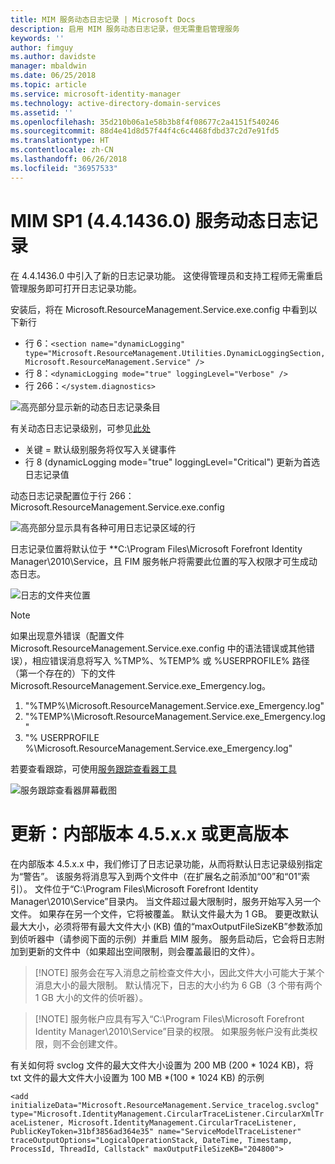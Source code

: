 ```yaml
---
title: MIM 服务动态日志记录 | Microsoft Docs
description: 启用 MIM 服务动态日志记录，但无需重启管理服务
keywords: ''
author: fimguy
ms.author: davidste
manager: mbaldwin
ms.date: 06/25/2018
ms.topic: article
ms.service: microsoft-identity-manager
ms.technology: active-directory-domain-services
ms.assetid: ''
ms.openlocfilehash: 35d210b06a1e58b3b8f4f08677c2a4151f540246
ms.sourcegitcommit: 88d4e41d8d57f44f4c6c4468fdbd37c2d7e91fd5
ms.translationtype: HT
ms.contentlocale: zh-CN
ms.lasthandoff: 06/26/2018
ms.locfileid: "36957533"
---
```

# <a name="mim-sp1-4414360--service-dynamic-logging"></a>MIM SP1 (4.4.1436.0) 服务动态日志记录
在 4.4.1436.0 中引入了新的日志记录功能。 这使得管理员和支持工程师无需重启管理服务即可打开日志记录功能。

安装后，将在 Microsoft.ResourceManagement.Service.exe.config 中看到以下新行

*   行 6：``<section name="dynamicLogging" type="Microsoft.ResourceManagement.Utilities.DynamicLoggingSection, Microsoft.ResourceManagement.Service" />``
*   行 8：``<dynamicLogging mode="true" loggingLevel="Verbose" />``
*   行 266：``</system.diagnostics> ``

![高亮部分显示新的动态日志记录条目](media/mim-service-dynamic-logging/screen01.png)

有关动态日志记录级别，可参见[此处](https://msdn.microsoft.com/library/ms733025(v=vs.110).aspx#Anchor_3)

- 关键 = 默认级别服务将仅写入关键事件
- 行 8 (dynamicLogging mode="true" loggingLevel="Critical") 更新为首选日志记录值

动态日志记录配置位于行 266：Microsoft.ResourceManagement.Service.exe.config

![高亮部分显示具有各种可用日志记录区域的行](media/mim-service-dynamic-logging/screen02.png)

日志记录位置将默认位于 **C:\Program Files\Microsoft Forefront Identity Manager\2010\Service，且 FIM 服务帐户将需要此位置的写入权限才可生成动态日志。

![日志的文件夹位置](media/mim-service-dynamic-logging/screen03.png)

> [!NOTE]
>  如果出现意外错误（配置文件 Microsoft.ResourceManagement.Service.exe.config 中的语法错误或其他错误），相应错误消息将写入 %TMP%、%TEMP% 或 %USERPROFILE% 路径（第一个存在的）下的文件 Microsoft.ResourceManagement.Service.exe_Emergency.log。  
> 1. "%TMP%\Microsoft.ResourceManagement.Service.exe_Emergency.log"
> 2. "%TEMP%\Microsoft.ResourceManagement.Service.exe_Emergency.log"
> 3. "% USERPROFILE %\Microsoft.ResourceManagement.Service.exe_Emergency.log"

若要查看跟踪，可使用[服务跟踪查看器工具](https://msdn.microsoft.com//library/aa751795(v=vs.110).aspx)

 ![服务跟踪查看器屏幕截图](media/mim-service-dynamic-logging/screen04.png)

# <a name="updates-build-45xx-or-greater"></a>更新：内部版本 4.5.x.x 或更高版本

在内部版本 4.5.x.x 中，我们修订了日志记录功能，从而将默认日志记录级别指定为“警告”。 该服务将消息写入到两个文件中（在扩展名之前添加“00”和“01”索引）。 文件位于“C:\Program Files\Microsoft Forefront Identity Manager\2010\Service”目录内。 当文件超过最大限制时，服务开始写入另一个文件。 如果存在另一个文件，它将被覆盖。 默认文件最大为 1 GB。 要更改默认最大大小，必须将带有最大文件大小 (KB) 值的“maxOutputFileSizeKB”参数添加到侦听器中（请参阅下面的示例）并重启 MIM 服务。 服务启动后，它会将日志附加到更新的文件中（如果超出空间限制，则会覆盖最旧的文件）。 

> [!NOTE] 服务会在写入消息之前检查文件大小，因此文件大小可能大于某个消息大小的最大限制。 默认情况下，日志的大小约为 6 GB（3 个带有两个 1 GB 大小的文件的侦听器）。

> [!NOTE] 服务帐户应具有写入“C:\Program Files\Microsoft Forefront Identity Manager\2010\Service”目录的权限。 如果服务帐户没有此类权限，则不会创建文件。

有关如何将 svclog 文件的最大文件大小设置为 200 MB (200 * 1024 KB)，将 txt 文件的最大文件大小设置为 100 MB *(100 * 1024 KB) 的示例

`<add initializeData="Microsoft.ResourceManagement.Service_tracelog.svclog" type="Microsoft.IdentityManagement.CircularTraceListener.CircularXmlTraceListener, Microsoft.IdentityManagement.CircularTraceListener, PublicKeyToken=31bf3856ad364e35" name="ServiceModelTraceListener" traceOutputOptions="LogicalOperationStack, DateTime, Timestamp, ProcessId, ThreadId, Callstack" maxOutputFileSizeKB="204800">`
